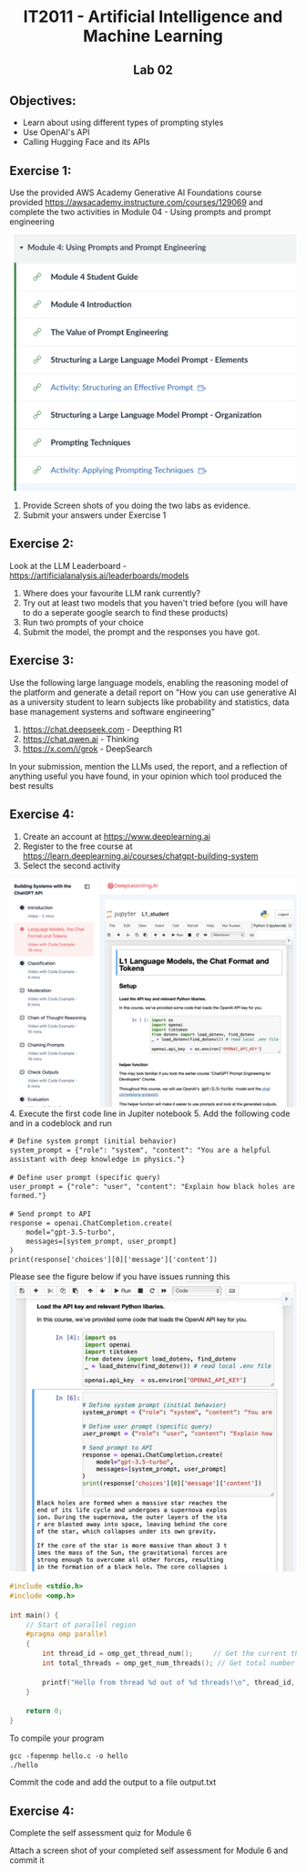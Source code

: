 # <div align="center">IT2011 - Artificial Intelligence and Machine Learning</div>
## <div align="center">Lab 02</div>

## Objectives:  
* Learn about using different types of prompting styles
* Use OpenAI's API
* Calling Hugging Face and its APIs



## Exercise 1:
Use the provided AWS Academy Generative AI Foundations course provided https://awsacademy.instructure.com/courses/129069 and complete the two activities in Module 04 - Using prompts and prompt engineering 

![lab1](/resources/lab.png)

1. Provide Screen shots of you doing the two labs as evidence.
2. Submit your answers under Exercise 1

## Exercise 2:
Look at the LLM Leaderboard - https://artificialanalysis.ai/leaderboards/models

1. Where does your favourite LLM rank currently?
2. Try out at least two models that you haven't tried before (you will have to do a seperate google search to find these products)
3. Run two prompts of your choice
4. Submit the model, the prompt and the responses you have got.

## Exercise 3:
Use the following large language models, enabling the reasoning model of the platform and generate a detail report on "How you can use generative AI as a university student to learn subjects like probability and statistics, data base management systems and software engineering"

1. https://chat.deepseek.com - Deepthing R1
2. https://chat.qwen.ai - Thinking
3. https://x.com/i/grok - DeepSearch

In your submission, mention the LLMs used, the report, and a reflection of anything useful you have found, in your opinion which tool produced the best results

## Exercise 4:

1. Create an account at https://www.deeplearning.ai
2. Register to the free course at https://learn.deeplearning.ai/courses/chatgpt-building-system
3. Select the second activity
   
![lab4](/resources/lab02.png)
4. Execute the first code line in Jupiter notebook
5. Add the following code and in a codeblock and run

```
# Define system prompt (initial behavior) 
system_prompt = {"role": "system", "content": "You are a helpful assistant with deep knowledge in physics."} 
 
# Define user prompt (specific query) 
user_prompt = {"role": "user", "content": "Explain how black holes are formed."} 
 
# Send prompt to API 
response = openai.ChatCompletion.create( 
    model="gpt-3.5-turbo", 
    messages=[system_prompt, user_prompt] 
) 
print(response['choices'][0]['message']['content'])
```
Please see the figure below if you have issues running this
![lab4](/resources/lab03.png)


```c
#include <stdio.h>
#include <omp.h>

int main() {
    // Start of parallel region
    #pragma omp parallel
    {
        int thread_id = omp_get_thread_num();     // Get the current thread ID
        int total_threads = omp_get_num_threads(); // Get total number of threads

        printf("Hello from thread %d out of %d threads!\n", thread_id, total_threads);
    }

    return 0;
}
```
To compile your program
```
gcc -fopenmp hello.c -o hello
./hello
```

Commit the code and add the output to a file output.txt 

## Exercise 4:

Complete the self assessment quiz for Module 6

Attach a screen shot of your completed self assessment for Module 6 and commit it

